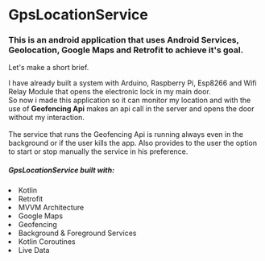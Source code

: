 # GpsLocationService
<h3>This is an android application that uses Android Services, Geolocation, Google Maps and Retrofit to achieve it's goal.</h3>

<p>Let's make a short brief.</p> 
<p>I have already built a system with Arduino, Raspberry Pi, Esp8266 and Wifi Relay Module that opens the electronic lock in my main door. <br>
So now i made this application so it can monitor my location and with the use of <strong>Geofencing Api</strong> makes an api call in the server and opens the door
without my interaction. <br> <br>
The service that runs the Geofencing Api is running always even in the background or if the user kills the app. Also provides to the user the option to start or stop
manually the service in his preference. </p>

<h5>GpsLocationService built with: </h5>
<li>Kotlin</li>
<li>Retrofit</li>
<li>MVVM Architecture</li>
<li>Google Maps</li>
<li>Geofencing</li>
<li>Background & Foreground Services</li>
<li>Kotlin Coroutines</li>
<li>Live Data</li>
